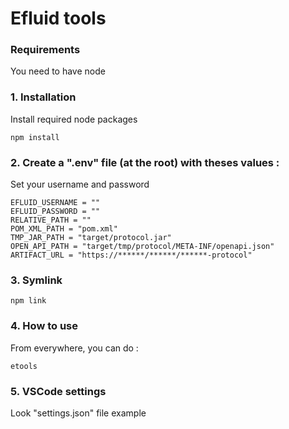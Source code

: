 # Efluid tools

### Requirements

You need to have node

### 1. Installation

Install required node packages

```
npm install
```

### 2. Create a ".env" file (at the root) with theses values :

Set your username and password

```
EFLUID_USERNAME = ""
EFLUID_PASSWORD = ""
RELATIVE_PATH = ""
POM_XML_PATH = "pom.xml"
TMP_JAR_PATH = "target/protocol.jar"
OPEN_API_PATH = "target/tmp/protocol/META-INF/openapi.json"
ARTIFACT_URL = "https://******/******/******-protocol"
```

### 3. Symlink

```
npm link
```

### 4. How to use

From everywhere, you can do :

```
etools
```

### 5. VSCode settings

Look "settings.json" file example
